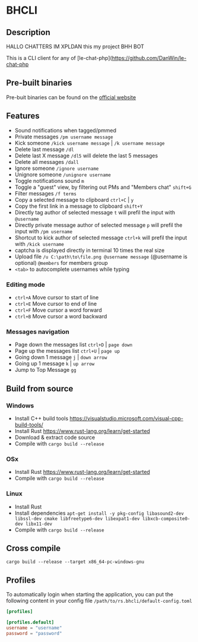 # BHCLI

## Description
HALLO CHATTERS IM XPLDAN 
this my project BHH BOT  

This is a CLI client for any of [le-chat-php](https://github.com/DanWin/le-chat-php
 
## Pre-built binaries

Pre-buit binaries can be found on the [official website](http://dkforestseeaaq2dqz2uflmlsybvnq2irzn4ygyvu53oazyorednviid.onion/bhcli)

## Features

- Sound notifications when tagged/pmmed
- Private messages `/pm username message`
- Kick someone `/kick username message` | `/k username message`
- Delete last message `/dl`
- Delete last X message `/dl5` will delete the last 5 messages
- Delete all messages `/dall`
- Ignore someone `/ignore username`
- Unignore someone `/unignore username`
- Toggle notifications sound `m`
- Toggle a "guest" view, by filtering out PMs and "Members chat" `shift+G`
- Filter messages `/f terms`
- Copy a selected message to clipboard `ctrl+C` | `y`
- Copy the first link in a message to clipboard `shift+Y`
- Directly tag author of selected message `t` will prefil the input with `@username `
- Directly private message author of selected message `p` will prefil the input with `/pm username `
- Shortcut to kick author of selected message `ctrl+k` will prefil the input with `/kick username `
- captcha is displayed directly in terminal 10 times the real size
- Upload file `/u C:\path\to\file.png @username message` (@username is optional) `@members` for members group
- `<tab>` to autocomplete usernames while typing

### Editing mode
- `ctrl+A` Move cursor to start of line
- `ctrl+E` Move cursor to end of line
- `ctrl+F` Move cursor a word forward
- `ctrl+B` Move cursor a word backward

### Messages navigation
- Page down the messages list `ctrl+D` | `page down`
- Page up the messages list `ctrl+U` | `page up`
- Going down 1 message `j` | `down arrow`
- Going up 1 message `k` | `up arrow`
- Jump to Top Message `gg`

## Build from source

### Windows

- Install C++ build tools https://visualstudio.microsoft.com/visual-cpp-build-tools/
- Install Rust https://www.rust-lang.org/learn/get-started
- Download & extract code source
- Compile with `cargo build --release`

### OSx

- Install Rust https://www.rust-lang.org/learn/get-started
- Compile with `cargo build --release`

### Linux

- Install Rust
- Install dependencies `apt-get install -y pkg-config libasound2-dev libssl-dev cmake libfreetype6-dev libexpat1-dev libxcb-composite0-dev libx11-dev`
- Compile with `cargo build --release`

## Cross compile

`cargo build --release --target x86_64-pc-windows-gnu`


## Profiles

To automatically login when starting the application, you can put the following content in your config file `/path/to/rs.bhcli/default-config.toml`

```toml
[profiles]

[profiles.default]
username = "username"
password = "password"
```
